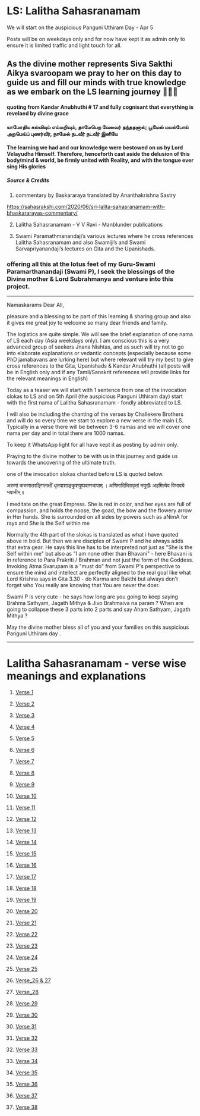 # LS: Lalitha Sahasranamam

We will start on the auspicious Panguni Uthiram Day - Apr 5

Posts will be on weekdays only and for now have kept it as admin only to ensure it is limited traffic and light touch for all.

## As the divine mother represents Siva Sakthi Aikya svaroopam we pray to her on this day to guide us and fill our minds with true knowledge as we embark on the LS learning journey 🙏🙇‍♂️

#### quoting from Kandar Anubhuthi # 17 and fully cognisant that everything is revelaed by divine grace

#### யாமோதிய  கல்வியும்  எம்மறிவும், தாமேபெற  வேலவர்  தந்ததனால்; பூமேல்  மயல்போய்  அறமெய்ப்  புணர்வீர், நாமேல்  நடவீர்  நடவீர்  இனியே

#### The learning we had and our knowledge were bestowed on us by Lord Velayudha Himself. Therefore, henceforth cast aside the delusion of this body/mind & world, be firmly united with Reality, and with the tongue ever sing His glories

##### Source & Credits 

1. commentary by Baskararaya translated by Ananthakrishna Sastry 

https://sahasrakshi.com/2020/06/sri-lalita-sahasranamam-with-bhaskararayas-commentary/

2. Lalitha Sahasranamam - V V Ravi - Manblunder publications 

3. Swami Paramathmanandaji’s various lectures where he cross references Lalitha Sahasranamam and also Swamiji’s and Swami Sarvapriyanandaji’s lectures on Gita and the Upanishads.

### offering all this at the lotus feet of my Guru-Swami Paramarthanandaji (Swami P), I seek the blessings of the Divine mother & Lord Subrahmanya and venture into this project. 

--------------------------------------------

Namaskarams Dear All, 

pleasure and a blessing to be part of this learning & sharing group and also it gives me great joy to welcome so many dear friends and family. 

The logistics are quite simple.  We will see the brief explanation of one nama of LS each day (Asia weekdays only).  I am conscious this is a very advanced group of seekers Jnana Nishtas, and as such will try not to go into elaborate explanations or vedantic concepts (especially because some PhD jamabavans are lurking here) but  where relevant will try my best to give cross references to the Gita, Upanishads & Kandar Anubhuthi (all posts will be in English only and if any Tamil/Sanskrit references will provide links for the relevant meanings in English) 

Today as a teaser we will start with 1 sentence from one of the invocation slokas to LS and on 5th April (the auspicious Panguni Uthiram day) start with the first nama of Lalitha Sahasranamam - fondly abbreviated to LS. 

I will also be including the chanting of the verses by Challekere Brothers and will do so every time we start to explore a new verse in the main LS. Typically in a verse there will be between 3-6 namas and we will cover one nama per day and in total there are 1000 namas.  

To keep it WhatsApp light for all have kept it as posting by admin only. 

Praying to the divine mother to be with us in this journey and guide us towards the uncovering of the ultimate truth.

one of the invocation slokas chanted before LS is quoted below.

अरुणां करुणातरङ्गिताक्षीं धृतपाशाङ्कुशपुष्पबाणचापाम् ।
अणिमादिभिरावृतां मयुखैः अहमित्येव विभावये भवानीम्॥

I meditate on the great Empress. She is red in color, and her eyes are full of compassion, and holds the noose, the goad, the bow and the flowery arrow in Her hands. She is surrounded on all sides by powers such as aNimA for rays and She is the Self within me 

Normally the 4th part of the slokas is translated as what i have quoted above in bold. But then we are disciples of Swami P and he always adds that extra gear.  He says this line has to be interpreted not just as "She is the Self within me" but also as "I am none other than Bhavani" - here Bhavani is in reference to Para Prakriti / Brahman and not just the form of the Goddess. Invoking Atma Svarupam is a "must do" from Swami P's perspective to ensure the mind and intellect are perfectly aligned to the real goal like what Lord Krishna says in Gita 3.30 - do Karma and Bakthi but always don’t forget who You really are knowing that You are never the doer. 

Swami P is very cute - he says how long are you going to keep saying Brahma Sathyam, Jagath Mithya & Jivo Brahmaiva na param ? When are going to collapse these 3 parts into 2 parts and say Aham Sathyam, Jagath Mithya  ?

May the divine mother bless all of you and your families on this auspicious Panguni Uthiram day .

------------------------------------

# Lalitha Sahasranamam - verse wise meanings and explanations


1. [Verse 1](verse_001.md)

2. [Verse 2](verse_002.md)

3. [Verse 3](verse_003.md)

4. [Verse 4](verse_004.md)

5. [Verse 5](verse_005.md)

1. [Verse 6](verse_006.md)

1. [Verse 7](verse_007.md)

1. [Verse 8](verse_008.md)

1. [Verse 9](verse_009.md)

1. [Verse 10](verse_010.md)

1. [Verse 11](verse_011.md)

1. [Verse 12](verse_012.md)

1. [Verse 13](verse_013.md)

1. [Verse 14](verse_014.md)

1. [Verse 15](verse_015.md)

1. [Verse 16](verse_016.md)

1. [Verse 17](verse_017.md)

1. [Verse 18](verse_018.md)

1. [Verse 19](verse_019.md)

1. [Verse 20](verse_020.md)

1. [Verse 21](verse_021.md)

1. [Verse 22](verse_022.md)

1. [Verse 23](verse_023.md)

1. [Verse 24](verse_024.md)
 
1. [Verse 25](verse_025.md)

1. [Verse_26 & 27](verse_026&27.md)
 
1. [Verse_28](verse_028.md) 

1. [Verse 29](verse_029.md)

1. [Verse 30](verse_30.md)

1. [Verse 31](verse_31.md)

1. [Verse 32](verse_32.md)

1. [Verse 33](verse_33.md)

1. [Verse 34](verse_34.md)

1. [Verse 35](verse_35.md)

1. [Verse 36](verse_36.md)

1. [Verse 37](verse_37.md)

1. [Verse 38](verse_38.md)
   



